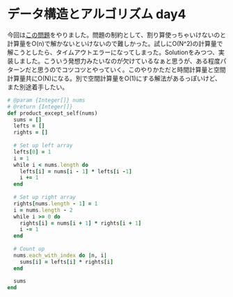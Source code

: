 # データ構造とアルゴリズム day4
今回は[この問題](https://leetcode.com/problems/product-of-array-except-self/)をやりました。問題の制約として、割り算使っちゃいけないのと計算量をO(n)で解かないといけないので難しかった。試しにO(N^2)の計算量で解こうとしたら、タイムアウトエラーになってしまった。Solutionをみつつ、実装しました。こういう発想力みたいなのが欠けているなぁと思うが、ある程度パターンだと思うのでコツコツとやっていく。このやりかただと時間計算量と空間計算量共にO(N)になる。別で空間計算量をO(1)にする解法があるっぽいけど、また別途着手したい。

```ruby
# @param {Integer[]} nums
# @return {Integer[]}
def product_except_self(nums)
  sums = []
  lefts = []
  rights = []
  
  # Set up left array  
  lefts[0] = 1
  i = 1
  while i < nums.length do
    lefts[i] = nums[i - 1] * lefts[i -1]
    i += 1
  end
  
  # Set up right array
  rights[nums.length - 1] = 1
  i = nums.length - 2
  while i >= 0 do
    rights[i] = nums[i + 1] * rights[i + 1]
    i -= 1
  end  
  
  # Count up
  nums.each_with_index do |n, i|
    sums[i] = lefts[i] * rights[i]    
  end
  
  sums
end
```